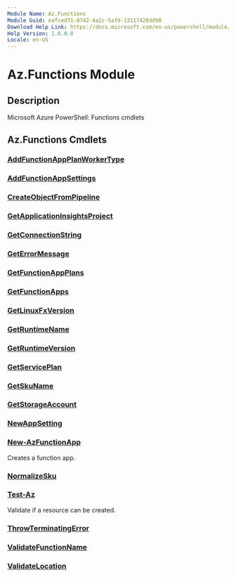 ```yaml
---
Module Name: Az.Functions
Module Guid: eafced71-8742-4a2c-5afd-13117428dd90
Download Help Link: https://docs.microsoft.com/en-us/powershell/module/az.functions
Help Version: 1.0.0.0
Locale: en-US
---
```


# Az.Functions Module
## Description
Microsoft Azure PowerShell: Functions cmdlets

## Az.Functions Cmdlets
### [AddFunctionAppPlanWorkerType](AddFunctionAppPlanWorkerType.md)


### [AddFunctionAppSettings](AddFunctionAppSettings.md)


### [CreateObjectFromPipeline](CreateObjectFromPipeline.md)


### [GetApplicationInsightsProject](GetApplicationInsightsProject.md)


### [GetConnectionString](GetConnectionString.md)


### [GetErrorMessage](GetErrorMessage.md)


### [GetFunctionAppPlans](GetFunctionAppPlans.md)


### [GetFunctionApps](GetFunctionApps.md)


### [GetLinuxFxVersion](GetLinuxFxVersion.md)


### [GetRuntimeName](GetRuntimeName.md)


### [GetRuntimeVersion](GetRuntimeVersion.md)


### [GetServicePlan](GetServicePlan.md)


### [GetSkuName](GetSkuName.md)


### [GetStorageAccount](GetStorageAccount.md)


### [NewAppSetting](NewAppSetting.md)


### [New-AzFunctionApp](New-AzFunctionApp.md)
Creates a function app.

### [NormalizeSku](NormalizeSku.md)


### [Test-Az](Test-Az.md)
Validate if a resource can be created.

### [ThrowTerminatingError](ThrowTerminatingError.md)


### [ValidateFunctionName](ValidateFunctionName.md)


### [ValidateLocation](ValidateLocation.md)


